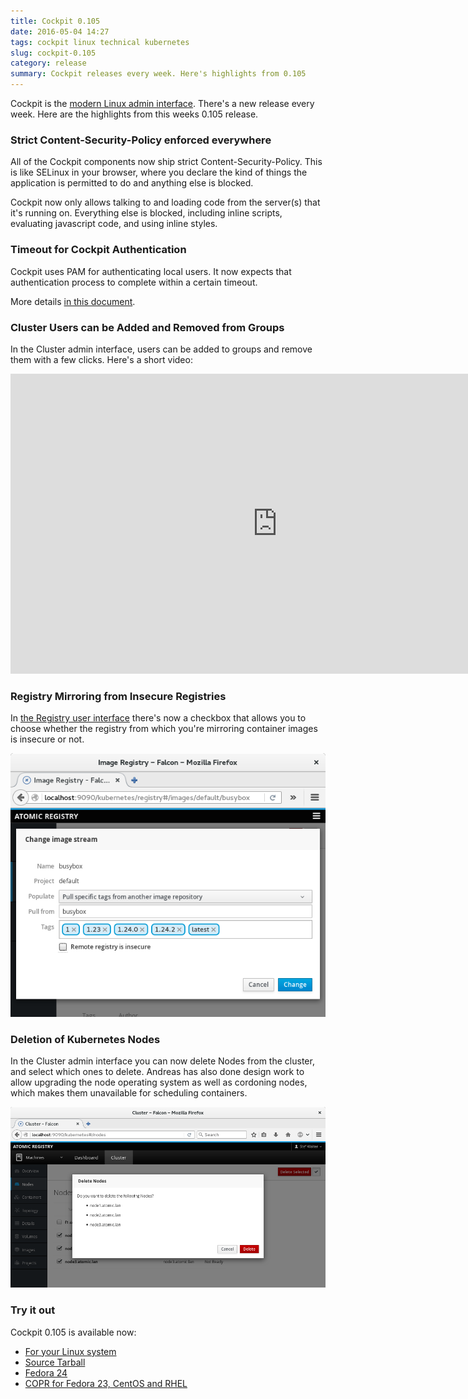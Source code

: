 ```yaml
---
title: Cockpit 0.105
date: 2016-05-04 14:27
tags: cockpit linux technical kubernetes
slug: cockpit-0.105
category: release
summary: Cockpit releases every week. Here's highlights from 0.105
---
```


Cockpit is the [modern Linux admin interface](http://cockpit-project.org/). There's a new release every week. Here are the highlights from this weeks 0.105 release.


### Strict Content-Security-Policy enforced everywhere

All of the Cockpit components now ship strict Content-Security-Policy. This is like
SELinux in your browser, where you declare the kind of things the application is
permitted to do and anything else is blocked.

Cockpit now only allows talking to and loading code from the server(s) that it's
running on. Everything else is blocked, including inline scripts, evaluating
javascript code, and using inline styles.


### Timeout for Cockpit Authentication

Cockpit uses PAM for authenticating local users. It now expects that authentication
process to complete within a certain timeout.

More details [in this document](https://github.com/cockpit-project/cockpit/blob/master/doc/authentication.md).


### Cluster Users can be Added and Removed from Groups

In the Cluster admin interface, users can be added to groups and remove
them with a few clicks. Here's a short video:

<iframe width="853" height="480" src="https://www.youtube.com/embed/TzvqNj9VywM"frameborder="0" allowfullscreen></iframe>

### Registry Mirroring from Insecure Registries

In [the Registry user interface](http://www.projectatomic.io/registry/) there's now a
checkbox that allows you to choose whether the registry from which you're mirroring
container images is insecure or not.

![Insecure Registry option](/images/cockpit-insecure-registry.png)

### Deletion of Kubernetes Nodes

In the Cluster admin interface you can now delete Nodes from the cluster, and select
which ones to delete. Andreas has also done design work to allow upgrading the
node operating system as well as cordoning nodes, which makes them unavailable for
scheduling containers.

![Deleting Nodes](/images/cockpit-delete-nodes.png)

### Try it out

Cockpit 0.105 is available now:

 * [For your Linux system](http://cockpit-project.org/running.html)
 * [Source Tarball](https://github.com/cockpit-project/cockpit/releases/tag/0.105)
 * [Fedora 24](https://bodhi.fedoraproject.org/updates/cockpit-0.105-1.fc24)
 * [COPR for Fedora 23, CentOS and RHEL](https://copr.fedoraproject.org/coprs/g/cockpit/cockpit-preview/)

